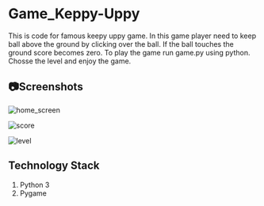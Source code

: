 # Game_Keppy-Uppy
This is code for famous keepy uppy game. In this game player need to keep ball above the ground by clicking over the ball. If the ball touches the ground score becomes zero. To play the game run game.py using python. Chosse the level and enjoy the game.
  
  
## :camera:Screenshots
  
  
    
![home_screen](https://github.com/gautamgupta1811/Game_Keppy-Uppy/blob/master/screenshots/home_screen.png)
  
    
![score](https://github.com/gautamgupta1811/Game_Keppy-Uppy/blob/master/screenshots/home_screen.png)
  
    
![level](https://github.com/gautamgupta1811/Game_Keppy-Uppy/blob/master/screenshots/level.png)
  
    
## Technology Stack
  
    
      
1. Python 3
2. Pygame
